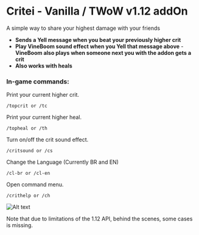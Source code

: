 # Critei - Vanilla / TWoW v1.12 addOn

A simple way to share your highest damage with your friends
- **Sends a Yell message when you beat your previously higher crit**
- **Play VineBoom sound effect when you Yell that message above**
-**VineBoom also plays when someone next you with the addon gets a crit**
- **Also works with heals**

### In-game commands:
Print your current higher crit.
```shell
/topcrit or /tc
```
Print your current higher heal.
```shell
/topheal or /th
```
Turn on/off the crit sound effect.
```shell
/critsound or /cs
```
Change the Language (Currently BR and EN)
```shell
/cl-br or /cl-en
``` 
Open command menu.
```shell
/crithelp or /ch
``` 

![Alt text](https://i.imgur.com/e5E61PJ.png)

Note that due to limitations of the 1.12 API, behind the scenes, some cases is missing.<br/>

